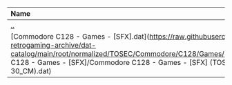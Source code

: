 |Name|Size|
|:---|---:|
|[..](../index.html)|DIR|
|[Commodore C128 - Games - [SFX].dat](https://raw.githubusercontent.com/open-retrogaming-archive/dat-catalog/main/root/normalized/TOSEC/Commodore/C128/Games/[SFX]/Commodore C128 - Games - [SFX]/Commodore C128 - Games - [SFX] (TOSEC-v2019-12-30_CM).dat)|4476|
